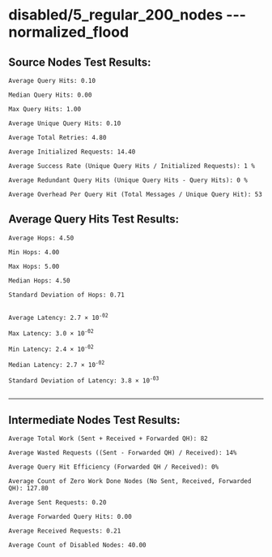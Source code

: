 # disabled/5_regular_200_nodes --- normalized_flood
## Source Nodes Test Results:
	Average Query Hits: 0.10

	Median Query Hits: 0.00

	Max Query Hits: 1.00

	Average Unique Query Hits: 0.10

	Average Total Retries: 4.80

	Average Initialized Requests: 14.40

	Average Success Rate (Unique Query Hits / Initialized Requests): 1 %

	Average Redundant Query Hits (Unique Query Hits - Query Hits): 0 %

	Average Overhead Per Query Hit (Total Messages / Unique Query Hit): 53



## Average Query Hits Test Results:
<pre><code>Average Hops: 4.50

Min Hops: 4.00

Max Hops: 5.00

Median Hops: 4.50

Standard Deviation of Hops: 0.71


Average Latency: 2.7 × 10<sup>-02</sup>

Max Latency: 3.0 × 10<sup>-02</sup>

Min Latency: 2.4 × 10<sup>-02</sup>

Median Latency: 2.7 × 10<sup>-02</sup>

Standard Deviation of Latency: 3.8 × 10<sup>-03</sup>

</code></pre>

---------------------------------------------
## Intermediate Nodes Test Results:

	Average Total Work (Sent + Received + Forwarded QH): 82

	Average Wasted Requests ((Sent - Forwarded QH) / Received): 14%

	Average Query Hit Efficiency (Forwarded QH / Received): 0%

	Average Count of Zero Work Done Nodes (No Sent, Received, Forwarded QH): 127.80

	Average Sent Requests: 0.20

	Average Forwarded Query Hits: 0.00

	Average Received Requests: 0.21

	Average Count of Disabled Nodes: 40.00

